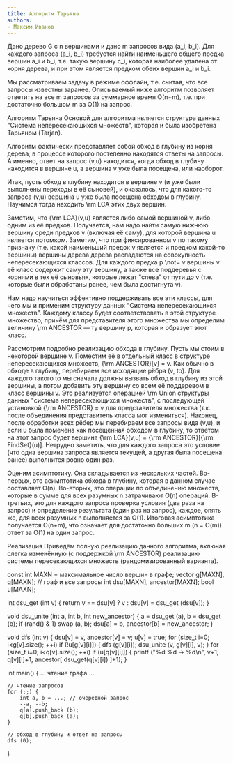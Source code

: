```yaml
---
title: Алгоритм Тарьяна
authors:
- Максим Иванов
---
```


Дано дерево G с n вершинами и дано m запросов вида (a_i, b_i). Для каждого запроса (a_i, b_i) требуется найти наименьшего общего предка вершин a_i и b_i, т.е. такую вершину c_i, которая наиболее удалена от корня дерева, и при этом является предком обеих вершин a_i и b_i.

Мы рассматриваем задачу в режиме оффлайн, т.е. считая, что все запросы известны заранее. Описываемый ниже алгоритм позволяет ответить на все m запросов за суммарное время O(n+m), т.е. при достаточно большом m за O(1) на запрос.

Алгоритм Тарьяна
Основой для алгоритма является структура данных "Система непересекающихся множеств", которая и была изобретена Тарьяном (Tarjan).

Алгоритм фактически представляет собой обход в глубину из корня дерева, в процессе которого постепенно находятся ответы на запросы. А именно, ответ на запрос (v,u) находится, когда обход в глубину находится в вершине u, а вершина v уже была посещена, или наоборот.

Итак, пусть обход в глубину находится в вершине v (и уже были выполнены переходы в её сыновей), и оказалось, что для какого-то запроса (v,u) вершина u уже была посещена обходом в глубину. Научимся тогда находить \rm LCA этих двух вершин.

Заметим, что {\rm LCA}(v,u) является либо самой вершиной v, либо одним из её предков. Получается, нам надо найти самую нижнюю вершину среди предков v (включая её саму), для которой вершина u является потомком. Заметим, что при фиксированном v по такому признаку (т.е. какой наименьший предок v является и предком какой-то вершины) вершины дерева дерева распадаются на совокупность непересекающихся классов. Для каждого предка p \not= v вершины v её класс содержит саму эту вершину, а также все поддеревья с корнями в тех её сыновьях, которые лежат "слева" от пути до v (т.е. которые были обработаны ранее, чем была достигнута v).

Нам надо научиться эффективно поддерживать все эти классы, для чего мы и применим структуру данных "Система непересекающихся множеств". Каждому классу будет соответствовать в этой структуре множество, причём для представителя этого множества мы определим величину \rm ANCESTOR — ту вершину p, которая и образует этот класс.

Рассмотрим подробно реализацию обхода в глубину. Пусть мы стоим в некоторой вершине v. Поместим её в отдельный класс в структуре непересекающихся множеств, {\rm ANCESTOR}[v] = v. Как обычно в обходе в глубину, перебираем все исходящие рёбра (v, to). Для каждого такого to мы сначала должны вызвать обход в глубину из этой вершины, а потом добавить эту вершину со всем её поддеревом в класс вершины v. Это реализуется операцией \rm Union структуры данных "система непересекающихся множеств", с последующей установкой {\rm ANCESTOR} = v для представителя множества (т.к. после объединения представитель класса мог измениться). Наконец, после обработки всех рёбер мы перебираем все запросы вида (v,u), и если u была помечена как посещённая обходом в глубину, то ответом на этот запрос будет вершина {\rm LCA}(v,u) = {\rm ANCESTOR}[{\rm FindSet}(u)]. Нетрудно заметить, что для каждого запроса это условие (что одна вершина запроса является текущей, а другая была посещена ранее) выполнится ровно один раз.

Оценим асимптотику. Она складывается из нескольких частей. Во-первых, это асимптотика обхода в глубину, которая в данном случае составляет O(n). Во-вторых, это операции по объединению множеств, которые в сумме для всех разумных n затрачивают O(n) операций. В-третьих, это для каждого запроса проверка условия (два раза на запрос) и определение результата (один раз на запрос), каждое, опять же, для всех разумных n выполняется за O(1). Итоговая асимптотика получается O(n+m), что означает для достаточно больших m (n = O(m)) ответ за O(1) на один запрос.

Реализация
Приведём полную реализацию данного алгоритма, включая слегка изменённую (с поддержкой \rm ANCESTOR) реализацию системы пересекающихся множеств (рандомизированный варианта).

const int MAXN = максимальное число вершин в графе;
vector<int> g[MAXN], q[MAXN]; // граф и все запросы
int dsu[MAXN], ancestor[MAXN];
bool u[MAXN];
 
int dsu_get (int v) {
	return v == dsu[v] ? v : dsu[v] = dsu_get (dsu[v]);
}
 
void dsu_unite (int a, int b, int new_ancestor) {
	a = dsu_get (a),  b = dsu_get (b);
	if (rand() & 1)  swap (a, b);
	dsu[a] = b,  ancestor[b] = new_ancestor;
}
 
void dfs (int v) {
	dsu[v] = v,  ancestor[v] = v;
	u[v] = true;
	for (size_t i=0; i<g[v].size(); ++i)
		if (!u[g[v][i]]) {
			dfs (g[v][i]);
			dsu_unite (v, g[v][i], v);
		}
	for (size_t i=0; i<q[v].size(); ++i)
		if (u[q[v][i]]) {
			printf ("%d %d -> %d\n", v+1, q[v][i]+1,
				ancestor[ dsu_get(q[v][i]) ]+1);
}
 
int main() {
	... чтение графа ...
 
	// чтение запросов
	for (;;) {
		int a, b = ...; // очередной запрос
		--a, --b;
		q[a].push_back (b);
		q[b].push_back (a);
	}
 
	// обход в глубину и ответ на запросы
	dfs (0);
}